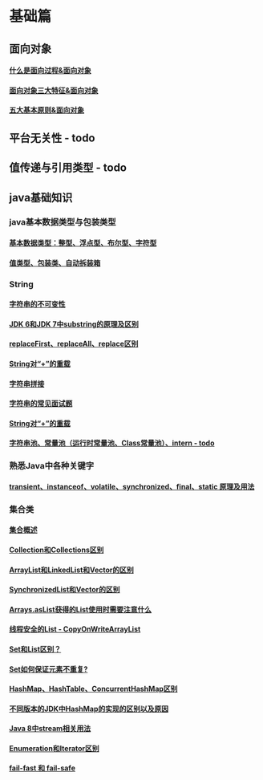 # 基础篇

## 面向对象

#### [什么是面向过程&面向对象]()

#### [面向对象三大特征&面向对象]()

 
#### [五大基本原则&面向对象]()


## 平台无关性 - todo

## 值传递与引用类型 - todo


## java基础知识

### java基本数据类型与包装类型

#### [基本数据类型：整型、浮点型、布尔型、字符型]()

#### [值类型、包装类、自动拆装箱]()


### String

#### [字符串的不可变性]()

#### [JDK 6和JDK 7中substring的原理及区别]()

#### [replaceFirst、replaceAll、replace区别]()

#### [String对“+”的重载]()

#### [字符串拼接]()

#### [字符串的常见面试题]()

#### [String对“+”的重载]()

#### [字符串池、常量池（运行时常量池、Class常量池）、intern - todo]()

### 熟悉Java中各种关键字

#### [transient、instanceof、volatile、synchronized、final、static 原理及用法]()


### 集合类

#### [集合概述]()

#### [Collection和Collections区别]()

#### [ArrayList和LinkedList和Vector的区别]()

#### [SynchronizedList和Vector的区别]()

#### [Arrays.asList获得的List使用时需要注意什么]()

#### [线程安全的List - CopyOnWriteArrayList]()

#### [Set和List区别？]()

#### [Set如何保证元素不重复?]()

#### [HashMap、HashTable、ConcurrentHashMap区别]()

#### [不同版本的JDK中HashMap的实现的区别以及原因]()

#### [Java 8中stream相关用法]()

#### [Enumeration和Iterator区别]()

#### [fail-fast 和 fail-safe]()